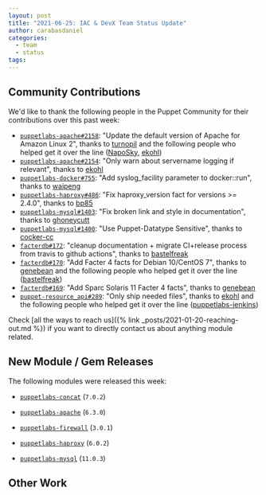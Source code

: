 ```yaml
---
layout: post
title: "2021-06-25: IAC & DevX Team Status Update"
author: carabasdaniel
categories:
  - team
  - status
tags:
---
```


## Community Contributions

We'd like to thank the following people in the Puppet Community for their contributions over this past week:

- [`puppetlabs-apache#2158`][puppetlabs-apache-pr-2158]: "Update the default version of Apache for Amazon Linux 2", thanks to [turnopil][turnopil] and the following people who helped get it over the line ([NapoSky][NapoSky], [ekohl][ekohl])
- [`puppetlabs-apache#2154`][puppetlabs-apache-pr-2154]: "Only warn about servername logging if relevant", thanks to [ekohl][ekohl]
- [`puppetlabs-docker#755`][puppetlabs-docker-pr-755]: "Add syslog_facility parameter to docker::run", thanks to [waipeng][waipeng]
- [`puppetlabs-haproxy#486`][puppetlabs-haproxy-pr-486]: "Fix haproxy_version fact for versions >= 2.4.0", thanks to [bp85][bp85]
- [`puppetlabs-mysql#1403`][puppetlabs-mysql-pr-1403]: "Fix broken link and style in documentation", thanks to [ghoneycutt][ghoneycutt]
- [`puppetlabs-mysql#1400`][puppetlabs-mysql-pr-1400]: "Use Puppet-Datatype Sensitive", thanks to [cocker-cc][cocker-cc]
- [`facterdb#172`][facterdb-pr-172]: "cleanup documentation + migrate CI+release process from travis to github actions", thanks to [bastelfreak][bastelfreak]
- [`facterdb#170`][facterdb-pr-170]: "Add Facter 4 facts for Debian 10/CentOS 7", thanks to [genebean][genebean] and the following people who helped get it over the line ([bastelfreak][bastelfreak])
- [`facterdb#169`][facterdb-pr-169]: "Add Sparc Solaris 11 Facter 4 facts", thanks to [genebean][genebean]
- [`puppet-resource_api#289`][puppet-resource_api-pr-289]: "Only ship needed files", thanks to [ekohl][ekohl] and the following people who helped get it over the line ([puppetlabs-jenkins][puppetlabs-jenkins])

Check [all the ways to reach us]({% link _posts/2021-01-20-reaching-out.md %}) if you want to directly contact us about anything module related.

## New Module / Gem Releases

The following modules were released this week:

- [`puppetlabs-concat`][puppetlabs-concat] (`7.0.2`)
- [`puppetlabs-apache`][puppetlabs-apache] (`6.3.0`)
- [`puppetlabs-firewall`][puppetlabs-firewall] (`3.0.1`)
- [`puppetlabs-haproxy`][puppetlabs-haproxy] (`6.0.2`)
- [`puppetlabs-mysql`][puppetlabs-mysql] (`11.0.3`)

  [puppetlabs-concat]: https://github.com/puppetlabs/puppetlabs-concat
  [puppetlabs-apache]: https://github.com/puppetlabs/puppetlabs-apache
  [puppetlabs-firewall]: http://github.com/puppetlabs/puppetlabs-firewall
  [puppetlabs-haproxy]: https://github.com/puppetlabs/puppetlabs-haproxy
  [puppetlabs-mysql]: http://github.com/puppetlabs/puppetlabs-mysql
  [puppetlabs-apache-pr-2158]: https://github.com/puppetlabs/puppetlabs-apache/pull/2158
  [turnopil]: https://github.com/turnopil
  [NapoSky]: https://github.com/NapoSky
  [ekohl]: https://github.com/ekohl
  [puppetlabs-apache-pr-2154]: https://github.com/puppetlabs/puppetlabs-apache/pull/2154
  [puppetlabs-docker-pr-755]: https://github.com/puppetlabs/puppetlabs-docker/pull/755
  [waipeng]: https://github.com/waipeng
  [puppetlabs-haproxy-pr-486]: https://github.com/puppetlabs/puppetlabs-haproxy/pull/486
  [bp85]: https://github.com/bp85
  [puppetlabs-mysql-pr-1403]: https://github.com/puppetlabs/puppetlabs-mysql/pull/1403
  [ghoneycutt]: https://github.com/ghoneycutt
  [puppetlabs-mysql-pr-1400]: https://github.com/puppetlabs/puppetlabs-mysql/pull/1400
  [cocker-cc]: https://github.com/cocker-cc
  [facterdb-pr-172]: https://github.com/voxpupuli/facterdb/pull/172
  [bastelfreak]: https://github.com/bastelfreak
  [facterdb-pr-170]: https://github.com/voxpupuli/facterdb/pull/170
  [genebean]: https://github.com/genebean
  [facterdb-pr-169]: https://github.com/voxpupuli/facterdb/pull/169
  [puppet-resource_api-pr-289]: https://github.com/puppetlabs/puppet-resource_api/pull/289
  [puppetlabs-jenkins]: https://github.com/puppetlabs-jenkins

## Other Work

<!-- check https://tickets.puppetlabs.com/secure/RapidBoard.jspa?rapidView=1176&quickFilter=8745 for other tickets closed out this week that should be mentioned here -->

  [Adrian]:             https://github.com/adrianiurca
  [Ben]:                https://github.com/binford2k
  [Ciaran]:             https://github.com/sanfrancrisko
  [Daiana]:             https://github.com/daianamezdrea
  [Danny]:              https://github.com/carabasdaniel
  [DavidArmstrong]:     https://github.com/da-ar
  [DavidSchmitt]:       https://github.com/DavidS
  [DavidSwan]:          https://github.com/david22swan
  [Disha]:              https://github.com/Disha-maker
  [James]:              https://github.com/jpogran
  [Lore]:               https://github.com/lionce
  [Michael]:            https://github.com/michaeltlombardi
  [Paula]:              https://github.com/pmcmaw
  [Sheena]:             https://github.com/sheenaajay
  [Supported Modules]:  https://puppetlabs.github.io/iac/modules/
  [Tools]:              https://puppetlabs.github.io/iac/tools/
